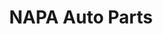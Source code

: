 ---
title: "NAPA Auto Parts"
url: /north-chesterfield/napa-auto-parts-jefferson-davis-highway/
shop: car parts
---